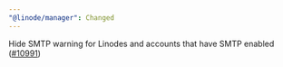 ```yaml
---
"@linode/manager": Changed
---
```


Hide SMTP warning for Linodes and accounts that have SMTP enabled ([#10991](https://github.com/linode/manager/pull/10991))
